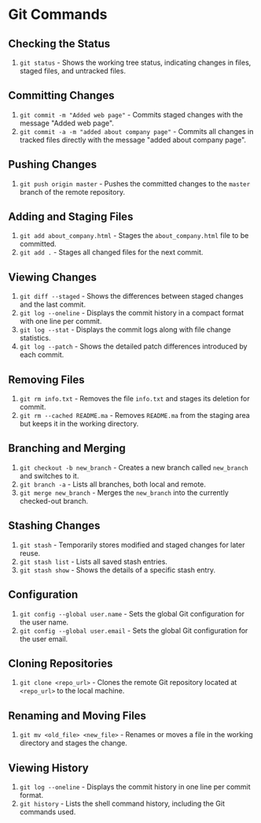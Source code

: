 
# Git Commands

## Checking the Status

1. `git status` - Shows the working tree status, indicating changes in files, staged files, and untracked files.

## Committing Changes

1. `git commit -m "Added web page"` - Commits staged changes with the message "Added web page".
2. `git commit -a -m "added about company page"` - Commits all changes in tracked files directly with the message "added about company page".

## Pushing Changes

1. `git push origin master` - Pushes the committed changes to the `master` branch of the remote repository.

## Adding and Staging Files

1. `git add about_company.html` - Stages the `about_company.html` file to be committed.
2. `git add .` - Stages all changed files for the next commit.

## Viewing Changes

1. `git diff --staged` - Shows the differences between staged changes and the last commit.
2. `git log --oneline` - Displays the commit history in a compact format with one line per commit.
3. `git log --stat` - Displays the commit logs along with file change statistics.
4. `git log --patch` - Shows the detailed patch differences introduced by each commit.

## Removing Files

1. `git rm info.txt` - Removes the file `info.txt` and stages its deletion for commit.
2. `git rm --cached README.ma` - Removes `README.ma` from the staging area but keeps it in the working directory.

## Branching and Merging

1. `git checkout -b new_branch` - Creates a new branch called `new_branch` and switches to it.
2. `git branch -a` - Lists all branches, both local and remote.
3. `git merge new_branch` - Merges the `new_branch` into the currently checked-out branch.

## Stashing Changes

1. `git stash` - Temporarily stores modified and staged changes for later reuse.
2. `git stash list` - Lists all saved stash entries.
3. `git stash show` - Shows the details of a specific stash entry.

## Configuration

1. `git config --global user.name` - Sets the global Git configuration for the user name.
2. `git config --global user.email` - Sets the global Git configuration for the user email.

## Cloning Repositories

1. `git clone <repo_url>` - Clones the remote Git repository located at `<repo_url>` to the local machine.

## Renaming and Moving Files

1. `git mv <old_file> <new_file>` - Renames or moves a file in the working directory and stages the change.

## Viewing History

1. `git log --oneline` - Displays the commit history in one line per commit format.
2. `git history` - Lists the shell command history, including the Git commands used.
